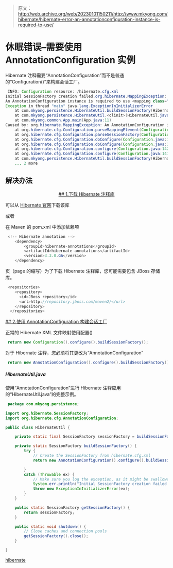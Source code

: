 > 原文：<http://web.archive.org/web/20230101150211/http://www.mkyong.com/hibernate/hibernate-error-an-annotationconfiguration-instance-is-required-to-use/>

# 休眠错误–需要使用 AnnotationConfiguration 实例

Hibernate 注释需要“AnnotationConfiguration”而不是普通的“Configuration()”来构建会话工厂。

```java
 INFO: Configuration resource: /hibernate.cfg.xml
Initial SessionFactory creation failed.org.hibernate.MappingException: 
An AnnotationConfiguration instance is required to use <mapping class="com.mkyong.common.Stock"/>
Exception in thread "main" java.lang.ExceptionInInitializerError
	at com.mkyong.persistence.HibernateUtil.buildSessionFactory(HibernateUtil.java:19)
	at com.mkyong.persistence.HibernateUtil.<clinit>(HibernateUtil.java:8)
	at com.mkyong.common.App.main(App.java:11)
Caused by: org.hibernate.MappingException: An AnnotationConfiguration instance is required to use <mapping class="com.mkyong.common.Stock"/>
	at org.hibernate.cfg.Configuration.parseMappingElement(Configuration.java:1600)
	at org.hibernate.cfg.Configuration.parseSessionFactory(Configuration.java:1555)
	at org.hibernate.cfg.Configuration.doConfigure(Configuration.java:1534)
	at org.hibernate.cfg.Configuration.doConfigure(Configuration.java:1508)
	at org.hibernate.cfg.Configuration.configure(Configuration.java:1428)
	at org.hibernate.cfg.Configuration.configure(Configuration.java:1414)
	at com.mkyong.persistence.HibernateUtil.buildSessionFactory(HibernateUtil.java:13)
	... 2 more 
```

## 解决办法

 <ins class="adsbygoogle" style="display:block; text-align:center;" data-ad-format="fluid" data-ad-layout="in-article" data-ad-client="ca-pub-2836379775501347" data-ad-slot="6894224149">## 1.下载 Hibernate 注释库

可以从 [Hibernate 官网](http://web.archive.org/web/20190310090827/https://www.hibernate.org/397.html)下载该库

或者

在 Maven 的 pom.xml 中添加依赖项

```java
 <!-- Hibernate annotation -->
	<dependency>
		<groupId>hibernate-annotations</groupId>
		<artifactId>hibernate-annotations</artifactId>
		<version>3.3.0.GA</version>
	</dependency> 
```

页（page 的缩写）为了下载 Hibernate 注释库，您可能需要包含 JBoss 存储库。

```java
 <repositories>
    <repository>
      <id>JBoss repository</id>
      <url>http://repository.jboss.com/maven2/</url>
    </repository>
  </repositories> 
```

 <ins class="adsbygoogle" style="display:block" data-ad-client="ca-pub-2836379775501347" data-ad-slot="8821506761" data-ad-format="auto" data-ad-region="mkyongregion">## 2.使用 AnnotationConfiguration 构建会话工厂

正常的 Hibernate XML 文件映射使用配置()

```java
 return new Configuration().configure().buildSessionFactory(); 
```

对于 Hibernate 注释，您必须将其更改为“AnnotationConfiguration”

```java
 return new AnnotationConfiguration().configure().buildSessionFactory(); 
```

##### HibernateUtil.java

使用“AnnotationConfiguration”进行 Hibernate 注释应用的“HibernateUtil.java”的完整示例。

```java
 package com.mkyong.persistence;

import org.hibernate.SessionFactory;
import org.hibernate.cfg.AnnotationConfiguration;

public class HibernateUtil {

    private static final SessionFactory sessionFactory = buildSessionFactory();

    private static SessionFactory buildSessionFactory() {
        try {
            // Create the SessionFactory from hibernate.cfg.xml
            return new AnnotationConfiguration().configure().buildSessionFactory();

        }
        catch (Throwable ex) {
            // Make sure you log the exception, as it might be swallowed
            System.err.println("Initial SessionFactory creation failed." + ex);
            throw new ExceptionInInitializerError(ex);
        }
    }

    public static SessionFactory getSessionFactory() {
        return sessionFactory;
    }

    public static void shutdown() {
    	// Close caches and connection pools
    	getSessionFactory().close();
    }

} 
```

[hibernate](http://web.archive.org/web/20190310090827/http://www.mkyong.com/tag/hibernate/)







